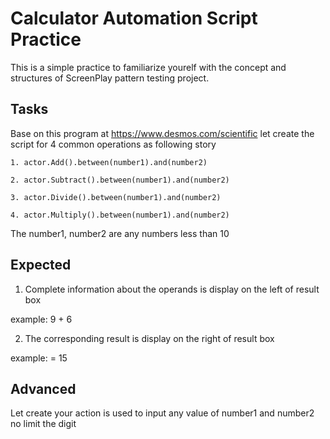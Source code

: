 # Calculator Automation Script Practice

This is a simple practice to familiarize yourelf with the concept and structures of ScreenPlay pattern testing project.

## Tasks

Base on this program at https://www.desmos.com/scientific let create the script for 4 common operations as following story

```
1. actor.Add().between(number1).and(number2) 

2. actor.Subtract().between(number1).and(number2) 

3. actor.Divide().between(number1).and(number2) 

4. actor.Multiply().between(number1).and(number2) 
```

The number1, number2 are any numbers less than 10

## Expected

1. Complete information about the operands is display on the left of result box

example: 9 + 6

2. The corresponding result is display on the right of result box

example: = 15

## Advanced
Let create your action is used to input any value of number1 and number2 no limit the digit
